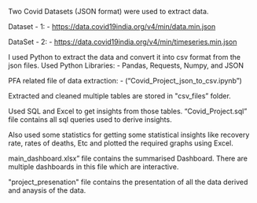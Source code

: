 Two Covid Datasets (JSON format) were used to extract data.

Dataset - 1: - https://data.covid19india.org/v4/min/data.min.json

DataSet - 2: - https://data.covid19india.org/v4/min/timeseries.min.json

I used Python to extract the data and convert it into csv format from the json files. Used Python Libraries: - Pandas, Requests, Numpy, and JSON

PFA related file of data extraction: - (“Covid_Project_json_to_csv.ipynb”)

Extracted and cleaned multiple tables are stored in "csv_files” folder.

Used SQL and Excel to get insights from those tables. “Covid_Project.sql” file contains all sql queries used to derive insights.

Also used some statistics for getting some statistical insights like recovery rate, rates of deaths, Etc and plotted the required graphs using Excel.

main_dashboard.xlsx” file contains the summarised Dashboard. There are multiple dashboards in this file which are interactive.

"project_presenation" file contains the presentation of all the data derived and anaysis of the data.
